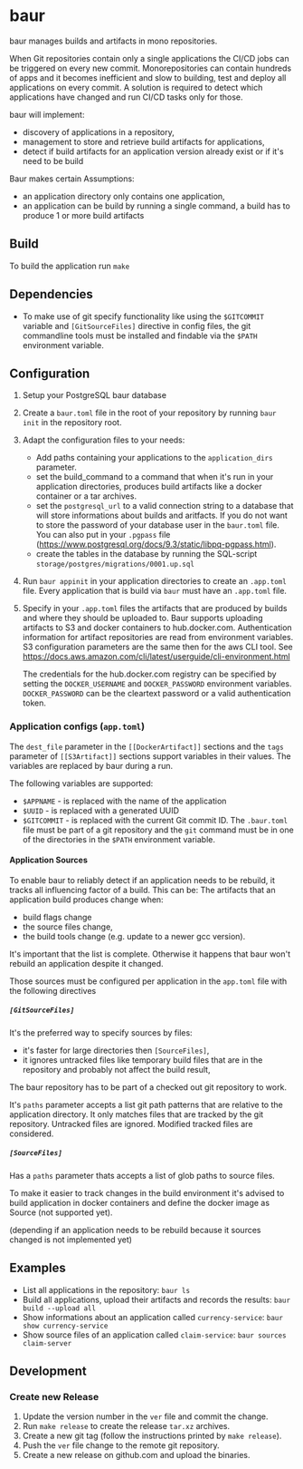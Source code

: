 # baur
baur manages builds and artifacts in mono repositories.

When Git repositories contain only a single applications the CI/CD jobs can be
triggered on every new commit.
Monorepositories can contain hundreds of apps and it becomes inefficient and
slow to building, test and deploy all applications on every commit.
A solution is required to detect which applications have changed and run CI/CD
tasks only for those.

baur will implement:
- discovery of applications in a repository,
- management to store and retrieve build artifacts for applications,
- detect if build artifacts for an application version already exist or if it's
  need to be build


Baur makes certain Assumptions:
- an application directory only contains one application,
- an application can be build by running a single command,
  a build has to produce 1 or more build artifacts


## Build
To build the application run `make`

## Dependencies
- To make use of git specify functionality like using the `$GITCOMMIT` variable
    and `[GitSourceFiles]` directive in config files,  the git commandline tools
    must be installed and findable via the `$PATH` environment variable.

## Configuration
1. Setup your PostgreSQL baur database
1. Create a `baur.toml` file in the root of your repository by running
   `baur init` in the repository root.

2. Adapt the configuration files to your needs:
   - Add paths containing your applications to the `application_dirs` parameter.
   - set the build_command to a command that when it's run in your application
	 directories, produces build artifacts like a docker container or a tar
	 archives.
   - set the `postgresql_url` to a valid connection string to a database that will
    store informations about builds and aritfacts.
    If you do not want to store the password of your database user in the
    `baur.toml` file. You can also put in your `.pgpass` file
    (https://www.postgresql.org/docs/9.3/static/libpq-pgpass.html).
   - create the tables in the database by running the SQL-script
     `storage/postgres/migrations/0001.up.sql`

2. Run `baur appinit` in your application directories to create an `.app.toml`
   file.
   Every application that is build via `baur` must have an `.app.toml` file.

3. Specify in your `.app.toml` files the artifacts that are produced by builds
   and where they should be uploaded to.
   Baur supports uploading artifacts to S3 and docker containers to
   hub.docker.com.
   Authentication information for artifact repositories are read from
   environment variables. S3 configuration parameters are the same
   then for the aws CLI tool. See
   https://docs.aws.amazon.com/cli/latest/userguide/cli-environment.html

   The credentials for the hub.docker.com registry can be specified by setting
   the `DOCKER_USERNAME` and `DOCKER_PASSWORD` environment variables.
   `DOCKER_PASSWORD` can be the cleartext password or a valid authentication
   token.

### Application configs (`app.toml`)
The `dest_file` parameter in the `[[DockerArtifact]]` sections and the `tags`
parameter of `[[S3Artifact]]` sections support variables in their values.
The variables are replaced by baur during a run.

The following variables are supported:
- `$APPNAME` - is replaced with the name of the application
- `$UUID` - is replaced with a generated UUID
- `$GITCOMMIT` - is replaced with the current Git commit ID.
                 The `.baur.toml` file must be part of a git repository and the
                 `git` command must be in one of the directories in the `$PATH`
                 environment variable.

#### Application Sources
To enable baur to reliably detect if an application needs to be rebuild, it
tracks all influencing factor of a build. This can be:
The artifacts that an application build produces change when:
- build flags change
- the source files change,
- the build tools change (e.g. update to a newer gcc version).

It's important that the list is complete. Otherwise it happens that baur won't
rebuild an application despite it changed.

Those sources must be configured per application in the `app.toml` file with the
following directives

##### `[GitSourceFiles]`
It's the preferred way to specify sources by files:
- it's faster for large directories then `[SourceFiles]`,
- it ignores untracked files like temporary build files that are in the
    repository and probably not affect the build result,

The baur repository has to be part of a checked out git repository to work.

It's `paths` parameter accepts a list git path patterns that are relative to the
application directory.
It only matches files that are tracked by the git repository. Untracked files
are ignored. Modified tracked files are considered.

##### `[SourceFiles]`
Has a `paths` parameter thats accepts a list of glob paths to source files.

To make it easier to track changes in the build environment it's advised to
build application in docker containers and define the docker image as Source
(not supported yet).

(depending if an application needs to be rebuild because it sources changed is
not implemented yet)

## Examples
- List all applications in the repository:
  `baur ls`
- Build all applications, upload their artifacts and records the results:
  `baur build --upload all`
- Show informations about an application called `currency-service`:
  `baur show currency-service`
- Show source files of an application called `claim-service`:
  `baur sources claim-server`

## Development
### Create new Release
1. Update the version number in the `ver` file and commit the change.
2. Run `make release` to create the release `tar.xz` archives.
3. Create a new git tag (follow the instructions printed by `make release`).
4. Push the `ver` file change to the remote git repository.
5. Create a new release on github.com and upload the binaries.

[modeline]: # ( vi:set tabstop=4 shiftwidth=4 tw=80 expandtab spell spl=en : )
